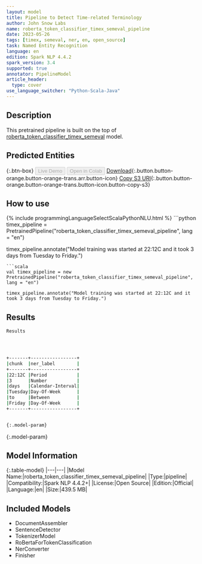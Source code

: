 ```yaml
---
layout: model
title: Pipeline to Detect Time-related Terminology
author: John Snow Labs
name: roberta_token_classifier_timex_semeval_pipeline
date: 2023-05-26
tags: [timex, semeval, ner, en, open_source]
task: Named Entity Recognition
language: en
edition: Spark NLP 4.4.2
spark_version: 3.4
supported: true
annotator: PipelineModel
article_header:
  type: cover
use_language_switcher: "Python-Scala-Java"
---
```


## Description

This pretrained pipeline is built on the top of [roberta_token_classifier_timex_semeval](https://nlp.johnsnowlabs.com/2021/12/28/roberta_token_classifier_timex_semeval_en.html) model.

## Predicted Entities



{:.btn-box}
<button class="button button-orange" disabled>Live Demo</button>
<button class="button button-orange" disabled>Open in Colab</button>
[Download](https://s3.amazonaws.com/auxdata.johnsnowlabs.com/public/models/roberta_token_classifier_timex_semeval_pipeline_en_4.4.2_3.4_1685062894274.zip){:.button.button-orange.button-orange-trans.arr.button-icon}
[Copy S3 URI](s3://auxdata.johnsnowlabs.com/public/models/roberta_token_classifier_timex_semeval_pipeline_en_4.4.2_3.4_1685062894274.zip){:.button.button-orange.button-orange-trans.button-icon.button-copy-s3}

## How to use



<div class="tabs-box" markdown="1">
{% include programmingLanguageSelectScalaPythonNLU.html %}
```python
timex_pipeline = PretrainedPipeline("roberta_token_classifier_timex_semeval_pipeline", lang = "en")

timex_pipeline.annotate("Model training was started at 22:12C and it took 3 days from Tuesday to Friday.")
```
```scala
val timex_pipeline = new PretrainedPipeline("roberta_token_classifier_timex_semeval_pipeline", lang = "en")

timex_pipeline.annotate("Model training was started at 22:12C and it took 3 days from Tuesday to Friday.")
```
</div>

## Results

```bash
Results




+-------+-----------------+
|chunk  |ner_label        |
+-------+-----------------+
|22:12C |Period           |
|3      |Number           |
|days   |Calendar-Interval|
|Tuesday|Day-Of-Week      |
|to     |Between          |
|Friday |Day-Of-Week      |
+-------+-----------------+


{:.model-param}
```

{:.model-param}
## Model Information

{:.table-model}
|---|---|
|Model Name:|roberta_token_classifier_timex_semeval_pipeline|
|Type:|pipeline|
|Compatibility:|Spark NLP 4.4.2+|
|License:|Open Source|
|Edition:|Official|
|Language:|en|
|Size:|439.5 MB|

## Included Models

- DocumentAssembler
- SentenceDetector
- TokenizerModel
- RoBertaForTokenClassification
- NerConverter
- Finisher
